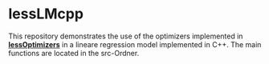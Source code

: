 # lessLMcpp

This repository demonstrates the use of the optimizers implemented in [**lessOptimizers**](https://github.com/jhorzek/lessOptimizers) in a lineare regression model implemented in C++. 
The main functions are located in the src-Ordner.

